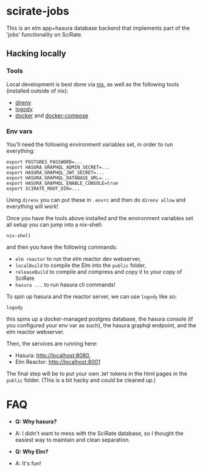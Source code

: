 # scirate-jobs 

This is an elm app+hasura database backend that implements part of the 'jobs'
functionality on SciRate.

## Hacking locally

### Tools

Local development is best done via
[nix](https://nixos.org/guides/install-nix.html), as well as the following
tools (installed outside of nix):

- [direnv](https://direnv.net/)
- [logody](https://github.com/sordina/logody)
- [docker](https://www.docker.com/get-started) and [docker-compose](https://docs.docker.com/compose/install/)


### Env vars

You'll need the following environment variables set, in order to run
everything:

```
export POSTGRES_PASSWORD=...
export HASURA_GRAPHQL_ADMIN_SECRET=...
export HASURA_GRAPHQL_JWT_SECRET=...
export HASURA_GRAPHQL_DATABASE_URL=...
export HASURA_GRAPHQL_ENABLE_CONSOLE=true
export SCIRATE_ROOT_DIR=...
```

Using `direnv` you can put these in `.envrc` and then do `direnv allow` and
everything will work!

Once you have the tools above installed and the environment variables set all
setup you can jump into a nix-shell:

```
nix-shell
```

and then you have the following commands:

- `elm reactor` to run the elm reactor dev webserver,
- `localBuild` to compile the Elm into the `public` folder,
- `releaseBuild` to compile and compress and copy it to your copy of SciRate
- `hasura ...` to run hasura cli commands!


To spin up hasura and the reactor server, we can use `logody` like so:

```
logody
```

this spins up a docker-managed postgres database, the hasura console (if you
configured your env var as such), the hasura graphql endpoint, and the elm
reactor webserver.

Then, the services are running here:
- Hasura: <http://localhost:8080>,
- Elm Reactor: <http://localhost:8001>

The final step will be to put your own `JWT` tokens in the html pages in the
`public` folder. (This is a bit hacky and could be cleaned up.)


# FAQ

- **Q: Why hasura?**
- A: I didn't want to mess with the SciRate database, so I thought
     the easiest way to maintain and clean separation.

- **Q: Why Elm?**
- A: It's fun!
